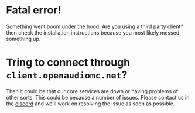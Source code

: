 # Fatal error!
Something went boom under the hood. Are you using a third party client? then check the installation instructions because you most likely messed something up.

# Tring to connect through `client.openaudiomc.net`?
Then it could be that our core services are down or having problems of other sorts. This could be because a number of issues. Please contact us in the [discord](https://discord.openaudiomc.net/) and we'll work on resolving the issue as soon as possible.  
